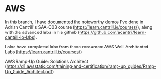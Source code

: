 # AWS

In this branch, I have documented the noteworthy demos I've done in Adrian Cantrill's SAA-C03 course (https://learn.cantrill.io/courses/), along with the advanced labs in his github (https://github.com/acantril/learn-cantrill-io-labs).

I also have completed labs from these resources:
AWS Well-Architected Labs (https://learn.cantrill.io/courses/)

AWS Ramp-Up Guide: Solutions Architect (https://d1.awsstatic.com/training-and-certification/ramp-up_guides/Ramp-Up_Guide_Architect.pdf)
